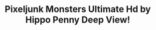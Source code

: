 ---
title: Pixeljunk Monsters Ultimate Hd by Hippo Penny Deep View!
layout: scoredetail
permalink: /meta-score/pixeljunk-monsters-ultimate-hd
header:
  teaser: /assets/images/pixeljunk-monsters-ultimate-hd.jpg
  video:
    id: DZWW6D7Ri6k
    provider: youtube
---